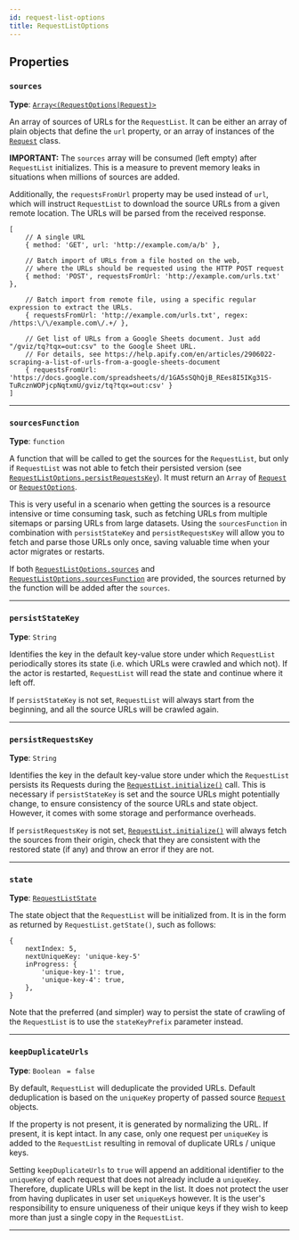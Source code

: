 ```yaml
---
id: request-list-options
title: RequestListOptions
---
```


<a name="requestlistoptions"></a>

## Properties

### `sources`

**Type**: [`Array<(RequestOptions|Request)>`](/docs/typedefs/request-options)

An array of sources of URLs for the `RequestList`. It can be either an array of plain objects that define the `url` property, or an array of instances
of the [`Request`](/docs/api/request) class.

**IMPORTANT:** The `sources` array will be consumed (left empty) after `RequestList` initializes. This is a measure to prevent memory leaks in
situations when millions of sources are added.

Additionally, the `requestsFromUrl` property may be used instead of `url`, which will instruct `RequestList` to download the source URLs from a given
remote location. The URLs will be parsed from the received response.

```
[
    // A single URL
    { method: 'GET', url: 'http://example.com/a/b' },

    // Batch import of URLs from a file hosted on the web,
    // where the URLs should be requested using the HTTP POST request
    { method: 'POST', requestsFromUrl: 'http://example.com/urls.txt' },

    // Batch import from remote file, using a specific regular expression to extract the URLs.
    { requestsFromUrl: 'http://example.com/urls.txt', regex: /https:\/\/example.com\/.+/ },

    // Get list of URLs from a Google Sheets document. Just add "/gviz/tq?tqx=out:csv" to the Google Sheet URL.
    // For details, see https://help.apify.com/en/articles/2906022-scraping-a-list-of-urls-from-a-google-sheets-document
    { requestsFromUrl: 'https://docs.google.com/spreadsheets/d/1GA5sSQhQjB_REes8I5IKg31S-TuRcznWOPjcpNqtxmU/gviz/tq?tqx=out:csv' }
]
```

---

### `sourcesFunction`

**Type**: `function`

A function that will be called to get the sources for the `RequestList`, but only if `RequestList` was not able to fetch their persisted version (see
[`RequestListOptions.persistRequestsKey`](/docs/typedefs/request-list-options#persistrequestskey)). It must return an `Array` of
[`Request`](/docs/api/request) or [`RequestOptions`](/docs/typedefs/request-options).

This is very useful in a scenario when getting the sources is a resource intensive or time consuming task, such as fetching URLs from multiple
sitemaps or parsing URLs from large datasets. Using the `sourcesFunction` in combination with `persistStateKey` and `persistRequestsKey` will allow
you to fetch and parse those URLs only once, saving valuable time when your actor migrates or restarts.

If both [`RequestListOptions.sources`](/docs/typedefs/request-list-options#sources) and
[`RequestListOptions.sourcesFunction`](/docs/typedefs/request-list-options#sourcesfunction) are provided, the sources returned by the function will be
added after the `sources`.

---

### `persistStateKey`

**Type**: `String`

Identifies the key in the default key-value store under which `RequestList` periodically stores its state (i.e. which URLs were crawled and which
not). If the actor is restarted, `RequestList` will read the state and continue where it left off.

If `persistStateKey` is not set, `RequestList` will always start from the beginning, and all the source URLs will be crawled again.

---

### `persistRequestsKey`

**Type**: `String`

Identifies the key in the default key-value store under which the `RequestList` persists its Requests during the
[`RequestList.initialize()`](/docs/api/request-list#initialize) call. This is necessary if `persistStateKey` is set and the source URLs might
potentially change, to ensure consistency of the source URLs and state object. However, it comes with some storage and performance overheads.

If `persistRequestsKey` is not set, [`RequestList.initialize()`](/docs/api/request-list#initialize) will always fetch the sources from their origin,
check that they are consistent with the restored state (if any) and throw an error if they are not.

---

### `state`

**Type**: [`RequestListState`](/docs/typedefs/request-list-state)

The state object that the `RequestList` will be initialized from. It is in the form as returned by `RequestList.getState()`, such as follows:

```
{
    nextIndex: 5,
    nextUniqueKey: 'unique-key-5'
    inProgress: {
        'unique-key-1': true,
        'unique-key-4': true,
    },
}
```

Note that the preferred (and simpler) way to persist the state of crawling of the `RequestList` is to use the `stateKeyPrefix` parameter instead.

---

### `keepDuplicateUrls`

**Type**: `Boolean` <code> = false</code>

By default, `RequestList` will deduplicate the provided URLs. Default deduplication is based on the `uniqueKey` property of passed source
[`Request`](/docs/api/request) objects.

If the property is not present, it is generated by normalizing the URL. If present, it is kept intact. In any case, only one request per `uniqueKey`
is added to the `RequestList` resulting in removal of duplicate URLs / unique keys.

Setting `keepDuplicateUrls` to `true` will append an additional identifier to the `uniqueKey` of each request that does not already include a
`uniqueKey`. Therefore, duplicate URLs will be kept in the list. It does not protect the user from having duplicates in user set `uniqueKey`s however.
It is the user's responsibility to ensure uniqueness of their unique keys if they wish to keep more than just a single copy in the `RequestList`.

---
